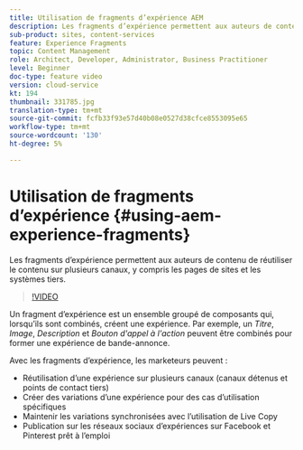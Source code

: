 ```yaml
---
title: Utilisation de fragments d’expérience AEM
description: Les fragments d’expérience permettent aux auteurs de contenu de réutiliser le contenu sur plusieurs canaux, y compris les pages de sites et les systèmes tiers.
sub-product: sites, content-services
feature: Experience Fragments
topic: Content Management
role: Architect, Developer, Administrator, Business Practitioner
level: Beginner
doc-type: feature video
version: cloud-service
kt: 194
thumbnail: 331785.jpg
translation-type: tm+mt
source-git-commit: fcfb33f93e57d40b08e0527d38cfce8553095e65
workflow-type: tm+mt
source-wordcount: '130'
ht-degree: 5%

---
```



# Utilisation de fragments d’expérience {#using-aem-experience-fragments}

Les fragments d’expérience permettent aux auteurs de contenu de réutiliser le contenu sur plusieurs canaux, y compris les pages de sites et les systèmes tiers.

>[!VIDEO](https://video.tv.adobe.com/v/331785/?quality=12&learn=on)

Un fragment d’expérience est un ensemble groupé de composants qui, lorsqu’ils sont combinés, créent une expérience. Par exemple, un *Titre*, *Image*, *Description* et *Bouton d&#39;appel à l&#39;action* peuvent être combinés pour former une expérience de bande-annonce.

Avec les fragments d’expérience, les marketeurs peuvent :

* Réutilisation d’une expérience sur plusieurs canaux (canaux détenus et points de contact tiers)
* Créer des variations d’une expérience pour des cas d’utilisation spécifiques
* Maintenir les variations synchronisées avec l’utilisation de Live Copy
* Publication sur les réseaux sociaux d’expériences sur Facebook et Pinterest prêt à l’emploi
